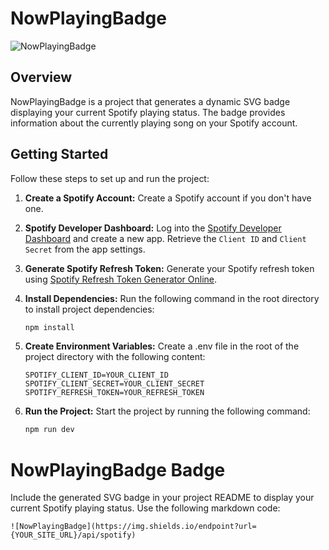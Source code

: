 # NowPlayingBadge

![NowPlayingBadge](https://img.shields.io/endpoint?url=https://nowplayingbadge.vercel.app/api/spotify)

## Overview

NowPlayingBadge is a project that generates a dynamic SVG badge displaying your current Spotify playing status. The badge provides information about the currently playing song on your Spotify account.

## Getting Started

Follow these steps to set up and run the project:

1. **Create a Spotify Account:**
   Create a Spotify account if you don't have one. 

2. **Spotify Developer Dashboard:**
   Log into the [Spotify Developer Dashboard](https://developer.spotify.com/) and create a new app. Retrieve the `Client ID` and `Client Secret` from the app settings.

3. **Generate Spotify Refresh Token:**
   Generate your Spotify refresh token using [Spotify Refresh Token Generator Online](https://spotify-refresh-token-generator.netlify.app/#welcome).

4. **Install Dependencies:**
   Run the following command in the root directory to install project dependencies:
   ```bash
   npm install
   ```
5. **Create Environment Variables:**
   Create a .env file in the root of the project directory with the following content:
   ```
   SPOTIFY_CLIENT_ID=YOUR_CLIENT_ID
   SPOTIFY_CLIENT_SECRET=YOUR_CLIENT_SECRET
   SPOTIFY_REFRESH_TOKEN=YOUR_REFRESH_TOKEN
   ```

6. **Run the Project:**
   Start the project by running the following command:
   ```bash
   npm run dev
   ```

# NowPlayingBadge Badge
Include the generated SVG badge in your project README to display your current Spotify playing status. Use the following markdown code:
```
![NowPlayingBadge](https://img.shields.io/endpoint?url={YOUR_SITE_URL}/api/spotify)

```

